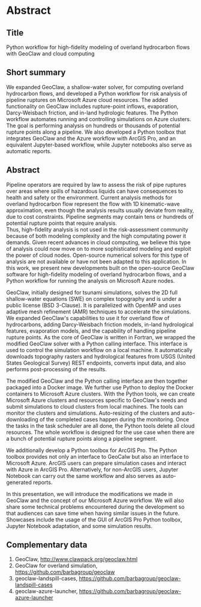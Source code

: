 Abstract
========

## Title

Python workflow for high-fidelity modeling of overland hydrocarbon flows with GeoClaw and cloud computing

## Short summary

We expanded GeoClaw, a shallow-water solver, for computing overland hydrocarbon flows, and developed a Python workflow for risk analysis of pipeline ruptures on Microsoft Azure cloud resources.
The added functionality on GeoClaw includes rupture-point inflows, evaporation, Darcy-Weisbach friction, and in-land hydrologic features.
The Python workflow automates running and controlling simulations on Azure clusters.
The goal is performing analysis on hundreds or thousands of potential rupture points along a pipeline.
We also developed a Python toolbox that integrates GeoClaw and the Azure workflow with ArcGIS Pro,
and an equivalent Jupyter-based workflow, while Jupyter notebooks also serve as automatic reports.

## Abstract

Pipeline operators are required by law to assess the risk of pipe ruptures over areas where spills of hazardous liquids can have consequences to health and safety or the environment.
Current analysis methods for overland hydrocarbon flow represent the flow with 1D kinematic-wave approximation, even though the analysis results usually deviate from reality, due to cost constraints.
Pipeline segments may contain tens or hundreds of potential rupture points that require analysis.  
Thus, high-fidelity analysis is not used in the risk-assessment community because of both modeling complexity and the high computating power it demands. 
Given recent advances in cloud computing, we believe this type of analysis could now move on to more sophisticated modeling and exploit the power of cloud nodes. 
Open-source numerical solvers for this type of analysis are not available or have not been adapted to this application. 
In this work, we present new developments built on the open-source GeoClaw software for high-fidelity modeling of overland hydrocarbon flows, and a Python workflow for running the analysis on Microsoft Azure nodes.

GeoClaw, initially designed for tsunami simulations, solves the 2D full shallow-water equations (SWE) on complex topography and is under a public license (BSD 3-Clause). 
It is parallelized with OpenMP and uses adaptive mesh refinement (AMR) techniques to accelerate the simulations. 
We expanded GeoClaw's capabilities to use it for overland flow of hydrocarbons, adding Darcy-Weisbach friction models, in-land hydrological features, evaporation models, and the capability of handling pipeline rupture points. 
As the core of GeoClaw is written in Fortran, we wrapped the modified GeoClaw solver with a Python calling interface. 
This interface is used to control the simulation workflow on a local machine. 
It automatically downloads topography rasters and hydrological features from USGS (United States Geological Survey) REST endpoints, converts input data, and also performs post-processing of the results.

The modified GeoClaw and the Python calling interface are then together packaged into a Docker image. 
We further use Python to deploy the Docker containers to Microsoft Azure clusters. 
With the Python tools, we can create Microsoft Azure clusters and resources specific to GeoClaw's needs and submit simulations to cloud clusters from local machines. 
The tools can monitor the clusters and simulations. 
Auto-resizing of the clusters and auto-downloading of the completed cases happen during the monitoring. 
Once the tasks in the task scheduler are all done, the Python tools delete all cloud resources. 
The whole workflow is designed for the use case when there are a bunch of potential rupture points along a pipeline segment.

We additionally develop a Python toolbox for ArcGIS Pro. 
The Python toolbox provides not only an interface to GeoCalw but also an interface to Microsoft Azure. 
ArcGIS users can prepare simulation cases and interact with Azure in ArcGIS Pro. 
Alternatively, for non-ArcGIS users, Jupyter Notebook can carry out the same workflow and also serves as auto-generated reports.

In this presentation, we will introduce the modifications we made in GeoClaw and the concept of our Microsoft Azure workflow. 
We will also share some technical problems encountered during the development so that audiences can save time when having similar issues in the future. 
Showcases include the usage of the GUI of ArcGIS Pro Python toolbox, Jupyter Notebook adaptation, and some simulation results.

## Complementary data

1. GeoClaw, http://www.clawpack.org/geoclaw.html
2. GeoClaw for overland simulation, https://github.com/barbagroup/geoclaw
3. geoclaw-landspill-cases, https://github.com/barbagroup/geoclaw-landspill-cases
4. geoclaw-azure-launcher, https://github.com/barbagroup/geoclaw-azure-launcher

